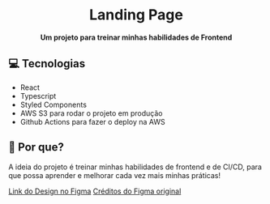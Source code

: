 <h1 align="center" style="font-weight: bold;">Landing Page</h1>

<p align="center">
  <b>Um projeto para treinar minhas habilidades de Frontend</b>
</p>

<h2 id="tech">💻 Tecnologias</h2>

- React
- Typescript
- Styled Components
- AWS S3 para rodar o projeto em produção
- Github Actions para fazer o deploy na AWS


<h2 id="why">🤔 Por que?</h2>

A ideia do projeto é treinar minhas habilidades de frontend e de CI/CD, para que possa aprender e melhorar cada vez mais minhas práticas!

[Link do Design no Figma](https://www.figma.com/file/3aHtW8BVXzF8r0Zxc7E6pk/Freebie-Saas-Website?node-id=101%3A182)
[Créditos do Figma original](https://www.figma.com/community/file/1091216713707939592) 